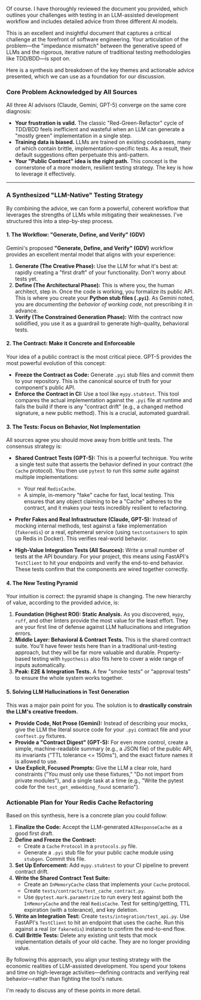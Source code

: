 Of course. I have thoroughly reviewed the document you provided, which outlines your challenges with testing in an LLM-assisted development workflow and includes detailed advice from three different AI models.

This is an excellent and insightful document that captures a critical challenge at the forefront of software engineering. Your articulation of the problem—the "impedance mismatch" between the generative speed of LLMs and the rigorous, iterative nature of traditional testing methodologies like TDD/BDD—is spot on.

Here is a synthesis and breakdown of the key themes and actionable advice presented, which we can use as a foundation for our discussion.

### Core Problem Acknowledged by All Sources

All three AI advisors (Claude, Gemini, GPT-5) converge on the same core diagnosis:

* **Your frustration is valid.** The classic "Red-Green-Refactor" cycle of TDD/BDD feels inefficient and wasteful when an LLM can generate a "mostly green" implementation in a single step.
* **Training data is biased.** LLMs are trained on existing codebases, many of which contain brittle, implementation-specific tests. As a result, their default suggestions often perpetuate this anti-pattern.
* **Your "Public Contract" idea is the right path.** This concept is the cornerstone of a more modern, resilient testing strategy. The key is how to leverage it effectively.

---

### A Synthesized "LLM-Native" Testing Strategy

By combining the advice, we can form a powerful, coherent workflow that leverages the strengths of LLMs while mitigating their weaknesses. I've structured this into a step-by-step process.

#### 1. The Workflow: "Generate, Define, and Verify" (GDV)

Gemini's proposed **"Generate, Define, and Verify" (GDV)** workflow provides an excellent mental model that aligns with your experience:

1.  **Generate (The Creative Phase):** Use the LLM for what it's best at: rapidly creating a "first draft" of your functionality. Don't worry about tests yet.
2.  **Define (The Architectural Phase):** This is where you, the human architect, step in. Once the code is working, you formalize its public API. This is where you create your **Python stub files (`.pyi`)**. As Gemini noted, you are *documenting the behavior of working code*, not prescribing it in advance.
3.  **Verify (The Constrained Generation Phase):** With the contract now solidified, you use it as a guardrail to generate high-quality, behavioral tests.

#### 2. The Contract: Make it Concrete and Enforceable

Your idea of a public contract is the most critical piece. GPT-5 provides the most powerful evolution of this concept:

* **Freeze the Contract as Code:** Generate `.pyi` stub files and commit them to your repository. This is the canonical source of truth for your component's public API.
* **Enforce the Contract in CI:** Use a tool like `mypy.stubtest`. This tool compares the actual implementation against the `.pyi` file at runtime and fails the build if there is any "contract drift" (e.g., a changed method signature, a new public method). This is a crucial, automated guardrail.

#### 3. The Tests: Focus on Behavior, Not Implementation

All sources agree you should move away from brittle unit tests. The consensus strategy is:

* **Shared Contract Tests (GPT-5):** This is a powerful technique. You write a single test suite that asserts the behavior defined in your contract (the `Cache` protocol). You then use `pytest` to run this *same suite* against multiple implementations:
    * Your real `RedisCache`.
    * A simple, in-memory "fake" cache for fast, local testing.
    This ensures that any object claiming to be a "Cache" adheres to the contract, and it makes your tests incredibly resilient to refactoring.

* **Prefer Fakes and Real Infrastructure (Claude, GPT-5):** Instead of mocking internal methods, test against a fake implementation (`fakeredis`) or a real, ephemeral service (using `testcontainers` to spin up Redis in Docker). This verifies real-world behavior.

* **High-Value Integration Tests (All Sources):** Write a small number of tests at the API boundary. For your project, this means using FastAPI's `TestClient` to hit your endpoints and verify the end-to-end behavior. These tests confirm that the components are wired together correctly.

#### 4. The New Testing Pyramid

Your intuition is correct: the pyramid shape is changing. The new hierarchy of value, according to the provided advice, is:

1.  **Foundation (Highest ROI): Static Analysis.** As you discovered, `mypy`, `ruff`, and other linters provide the most value for the least effort. They are your first line of defense against LLM hallucinations and integration errors.
2.  **Middle Layer: Behavioral & Contract Tests.** This is the shared contract suite. You'll have fewer tests here than in a traditional unit-testing approach, but they will be far more valuable and durable. Property-based testing with `hypothesis` also fits here to cover a wide range of inputs automatically.
3.  **Peak: E2E & Integration Tests.** A few "smoke tests" or "approval tests" to ensure the whole system works together.

#### 5. Solving LLM Hallucinations in Test Generation

This was a major pain point for you. The solution is to **drastically constrain the LLM's creative freedom.**

* **Provide Code, Not Prose (Gemini):** Instead of describing your mocks, give the LLM the literal source code for your `.pyi` contract file and your `conftest.py` fixtures.
* **Provide a "Contract Digest" (GPT-5):** For even more control, create a simple, machine-readable summary (e.g., a JSON file) of the public API, its invariants ("TTL tolerance <= 150ms"), and the exact fixture names it is allowed to use.
* **Use Explicit, Focused Prompts:** Give the LLM a clear role, hard constraints ("You must only use these fixtures," "Do not import from private modules"), and a single task at a time (e.g., "Write the pytest code for the `test_get_embedding_found` scenario").

### Actionable Plan for Your Redis Cache Refactoring

Based on this synthesis, here is a concrete plan you could follow:

1.  **Finalize the Code:** Accept the LLM-generated `AIResponseCache` as a good first draft.
2.  **Define and Freeze the Contract:**
    * Create a `Cache` `Protocol` in a `protocols.py` file.
    * Generate a `.pyi` stub file for your public cache module using `stubgen`. Commit this file.
3.  **Set Up Enforcement:** Add `mypy.stubtest` to your CI pipeline to prevent contract drift.
4.  **Write the Shared Contract Test Suite:**
    * Create an `InMemoryCache` class that implements your `Cache` protocol.
    * Create `tests/contracts/test_cache_contract.py`.
    * Use `@pytest.mark.parametrize` to run every test against both the `InMemoryCache` and the real `RedisCache`. Test for setting/getting, TTL expiration (with a tolerance), and key deletion.
5.  **Write an Integration Test:** Create `tests/integration/test_api.py`. Use FastAPI's `TestClient` to hit an endpoint that uses the cache. Run this against a real (or `fakeredis`) instance to confirm the end-to-end flow.
6.  **Cull Brittle Tests:** Delete any existing unit tests that mock implementation details of your old cache. They are no longer providing value.

By following this approach, you align your testing strategy with the economic realities of LLM-assisted development. You spend your tokens and time on high-leverage activities—defining contracts and verifying real behavior—rather than fighting the tool's nature.

I'm ready to discuss any of these points in more detail.